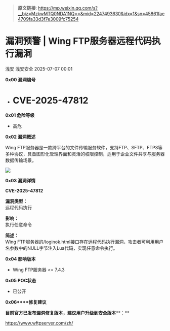 > **原文链接**: https://mp.weixin.qq.com/s?__biz=MzkwMTQ0NDA1NQ==&mid=2247493630&idx=1&sn=45861fae4709fa33d3f7e3009fc75254

#  漏洞预警 | Wing FTP服务器远程代码执行漏洞  
浅安  浅安安全   2025-07-07 00:01  
  
**0x00 漏洞编号**  
- # CVE-2025-47812  
  
**0x01 危险等级**  
- 高危  
  
**0x02 漏洞概述**  
  
Wing FTP服务器是一款跨平台的文件传输服务软件，支持FTP、SFTP、FTPS等多种协议，具备图形化管理界面和灵活的权限控制，适用于企业文件共享与服务器数据传输场景。  
  
![](https://mmbiz.qpic.cn/sz_mmbiz_png/7stTqD182SUiaib8Dmib97zg6lgzjicwe4iayQicq6O3EejU7icMxXEAum3sQ0iaFPjOaUKRwfnF7fgicxLKhoj3ozzsPow/640?wx_fmt=png&from=appmsg "")  
  
**0x03 漏洞详情**  
  
**CVE-2025-47812**  
  
**漏洞类型：**  
远程代码执行  
  
**影响：**  
执行任意命令  
  
**简述：**  
Wing FTP服务器的/loginok.html接口存在远程代码执行漏洞，攻击者可利用用户名参数中的NULL字节注入Lua代码，实现任意命令执行。  
  
**0x04 影响版本**  
- Wing FTP服务器 <= 7.4.3  
  
**0x05 POC状态**  
- 已公开  
  
**0x06****修复建议**  
  
**目前官方已发布漏洞修复版本，建议用户升级到安全版本****：**  
  
https://www.wftpserver.com/zh/  
  
  
  
